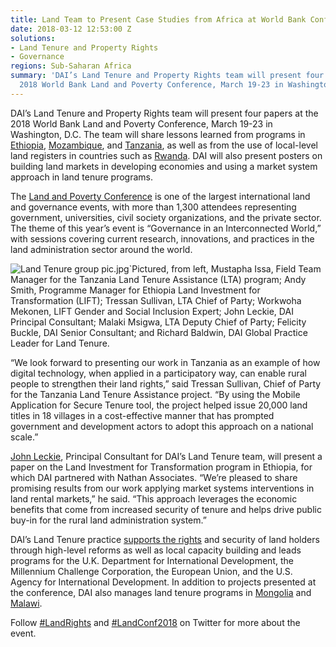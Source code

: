 ```yaml
---
title: Land Team to Present Case Studies from Africa at World Bank Conference
date: 2018-03-12 12:53:00 Z
solutions:
- Land Tenure and Property Rights
- Governance
regions: Sub-Saharan Africa
summary: 'DAI’s Land Tenure and Property Rights team will present four papers at the
  2018 World Bank Land and Poverty Conference, March 19-23 in Washington, D.C. '
---
```


DAI’s Land Tenure and Property Rights team will present four papers at the 2018 World Bank Land and Poverty Conference, March 19-23 in Washington, D.C. The team will share lessons learned from programs in [Ethiopia](https://www.dai.com/our-work/projects/ethiopia-land-investment-transformation-lift), [Mozambique](https://www.dai.com/our-work/projects/mozambique-support-program-economic-and-enterprise-development-speed), and [Tanzania](https://www.dai.com/our-work/projects/tanzania-feed-future-tanzania-land-tenure-assistance-lta), as well as from the use of local-level land registers in countries such as [Rwanda](https://www.dai.com/our-work/projects/rwanda-support-land-tenure-regularisation). DAI will also present posters on building land markets in developing economies and using a market system approach in land tenure programs.

The [Land and Poverty Conference](http://www.worldbank.org/en/events/2017/08/07/land-and-poverty-conference-2018-land-governance-in-an-interconnected-world#1) is one of the largest international land and governance events, with more than 1,300 attendees representing government, universities, civil society organizations, and the private sector. The theme of this year’s event is “Governance in an Interconnected World,” with sessions covering current research, innovations, and practices in the land administration sector around the world.

![Land Tenure group pic.jpg](/uploads/Land%20Tenure%20group%20pic.jpg)`Pictured, from left, Mustapha Issa, Field Team Manager for the Tanzania Land Tenure Assistance (LTA) program; Andy Smith, Programme Manager for Ethiopia Land Investment for Transformation (LIFT); Tressan Sullivan, LTA Chief of Party; Workwoha Mekonen, LIFT Gender and Social Inclusion Expert; John Leckie, DAI Principal Consultant; Malaki Msigwa, LTA Deputy Chief of Party; Felicity Buckle, DAI Senior Consultant; and Richard Baldwin, DAI Global Practice Leader for Land Tenure.

“We look forward to presenting our work in Tanzania as an example of how digital technology, when applied in a participatory way, can enable rural people to strengthen their land rights,” said Tressan Sullivan, Chief of Party for the Tanzania Land Tenure Assistance project. “By using the Mobile Application for Secure Tenure tool, the project helped issue 20,000 land titles in 18 villages in a cost-effective manner that has prompted government and development actors to adopt this approach on a national scale.”

[John Leckie](https://www.dai.com/who-we-are/our-team/john-leckie), Principal Consultant for DAI’s Land Tenure team, will present a paper on the Land Investment for Transformation program in Ethiopia, for which DAI partnered with Nathan Associates. “We’re pleased to share promising results from our work applying market systems interventions in land rental markets,” he said. “This approach leverages the economic benefits that come from increased security of tenure and helps drive public buy-in for the rural land administration system.”

DAI’s Land Tenure practice [supports the rights](http://dai-global-developments.com/developing-alternatives/land-rights/) and security of land holders through high-level reforms as well as local capacity building and leads programs for the U.K. Department for International Development, the Millennium Challenge Corporation, the European Union, and the U.S. Agency for International Development. In addition to projects presented at the conference, DAI also manages land tenure programs in [Mongolia](https://www.dai.com/our-work/projects/mongolia-urban-land-and-service-area-growth-planning-due-diligence) and [Malawi](https://www.dai.com/our-work/projects/malawi-technical-cooperation-to-strengthen-national-capacity-in-implementing-land-policies-and-laws-efficiently-and-effectively-land-governance).

Follow [#LandRights](https://twitter.com/search?q=%23Landrights&src=typd) and [#LandConf2018](https://twitter.com/search?q=%23Landconf2018&src=typd) on Twitter for more about the event.
